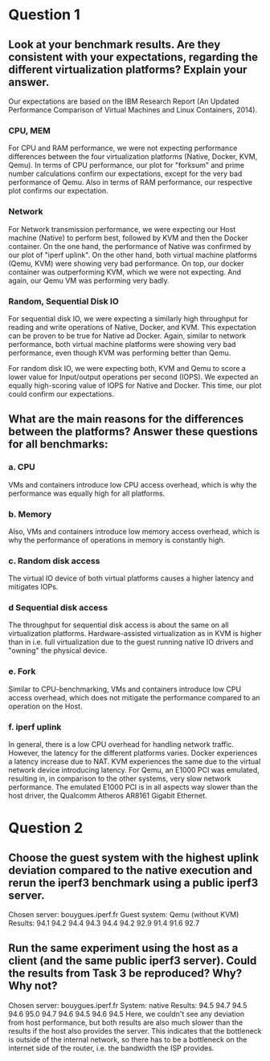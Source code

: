 # Question 1
## Look at your benchmark results. Are they consistent with your expectations, regarding the different virtualization platforms? Explain your answer. 

Our expectations are based on the IBM Research Report (An Updated Performance Comparison of Virtual Machines and Linux Containers, 2014).

### CPU, MEM

For CPU and RAM performance, we were not expecting performance differences between the four virtualization platforms (Native, Docker, KVM, Qemu). In terms of CPU performance, our plot for "forksum" and prime number calculations confirm our expectations, except for the very bad performance of Qemu. Also in terms of RAM performance, our respective plot confirms our expectation.

### Network 

For Network transmission performance, we were expecting our Host machine (Native) to perform best, followed by KVM and then the Docker container. On the one hand, the performance of Native was confirmed by our plot of "iperf uplink". On the other hand, both virtual machine platforms (Qemu, KVM) were showing very bad performance. On top, our docker container was outperforming KVM, which we were not expecting. And again, our Qemu VM was performing very badly.

### Random, Sequential Disk IO

For sequential disk IO, we were expecting a similarly high throughput for reading and write operations of Native, Docker, and KVM. This expectation can be proven to be true for Native ad Docker. Again, similar to network performance, both virtual machine platforms were showing very bad performance, even though KVM was performing better than Qemu.

For random disk IO, we were expecting both, KVM and Qemu to score a lower value for Input/output operations per second (IOPS). We expected an equally high-scoring value of IOPS for Native and Docker. This time, our plot could confirm our expectations.

## What are the main reasons for the differences between the platforms? Answer these questions for all benchmarks:

### a. CPU
VMs and containers introduce low CPU access overhead, which is why the performance was equally high for all platforms.
### b. Memory
Also, VMs and containers introduce low memory access overhead, which is why the performance of operations in memory is constantly high.
### c. Random disk access
The virtual IO device of both virtual platforms causes a higher latency and mitigates IOPs.
### d Sequential disk access
The throughput for sequential disk access is about the same on all virtualization platforms. Hardware-assisted virtualization as in KVM is higher than in i.e. full virtualization due to the guest running native IO drivers and "owning" the physical device.
### e. Fork
Similar to CPU-benchmarking, VMs and containers introduce low CPU access overhead, which does not mitigate the performance compared to an operation on the Host.
### f. iperf uplink
In general, there is a low CPU overhead for handling network traffic. However, the latency for the different platforms varies. Docker experiences a latency increase due to NAT. KVM experiences the same due to the virtual network device introducing latency. For Qemu, an E1000 PCI was emulated, resulting in, in comparison to the other systems, very slow network performance. The emulated E1000 PCI is in all aspects way slower than the host driver, the Qualcomm Atheros AR8161 Gigabit Ethernet.

# Question 2
## Choose the guest system with the highest uplink deviation compared to the native execution and rerun the iperf3 benchmark using a public iperf3 server.
Chosen server: bouygues.iperf.fr
Guest system: Qemu (without KVM)
Results:  94.1
          94.2
          94.4
          94.3
          94.4
          94.2
          92.9
          91.4
          91.6
          92.7
## Run the same experiment using the host as a client (and the same public iperf3 server). Could the results from Task 3 be reproduced? Why? Why not?
Chosen server: bouygues.iperf.fr
System: native
Results:  94.5
          94.7
          94.5
          94.6
          95.0
          94.7
          94.6
          94.5
          94.6
          94.5
Here, we couldn't see any deviation from host performance, but both results are also much slower than the results if the host also provides the server. This indicates that the bottleneck is outside of the internal network, so there has to be a bottleneck on the internet side of the router, i.e. the bandwidth the ISP provides.
